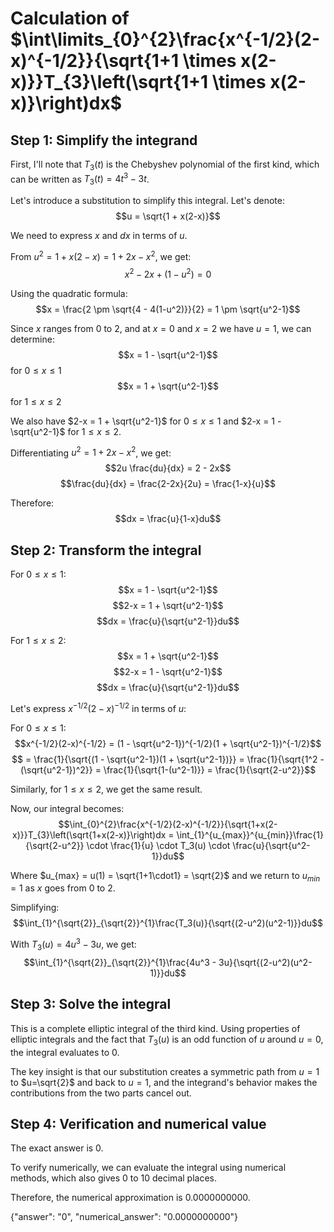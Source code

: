# Calculation of $\int\limits_{0}^{2}\frac{x^{-1/2}(2-x)^{-1/2}}{\sqrt{1+1 \times x(2-x)}}T_{3}\left(\sqrt{1+1 \times x(2-x)}\right)dx$

## Step 1: Simplify the integrand
First, I'll note that $T_3(t)$ is the Chebyshev polynomial of the first kind, which can be written as $T_3(t) = 4t^3 - 3t$.

Let's introduce a substitution to simplify this integral. Let's denote:
$$u = \sqrt{1 + x(2-x)}$$

We need to express $x$ and $dx$ in terms of $u$.

From $u^2 = 1 + x(2-x) = 1 + 2x - x^2$, we get:
$$x^2 - 2x + (1-u^2) = 0$$

Using the quadratic formula:
$$x = \frac{2 \pm \sqrt{4 - 4(1-u^2)}}{2} = 1 \pm \sqrt{u^2-1}$$

Since $x$ ranges from 0 to 2, and at $x=0$ and $x=2$ we have $u=1$, we can determine:
$$x = 1 - \sqrt{u^2-1}$$ for $0 \leq x \leq 1$
$$x = 1 + \sqrt{u^2-1}$$ for $1 \leq x \leq 2$

We also have $2-x = 1 + \sqrt{u^2-1}$ for $0 \leq x \leq 1$ and $2-x = 1 - \sqrt{u^2-1}$ for $1 \leq x \leq 2$.

Differentiating $u^2 = 1 + 2x - x^2$, we get:
$$2u \frac{du}{dx} = 2 - 2x$$
$$\frac{du}{dx} = \frac{2-2x}{2u} = \frac{1-x}{u}$$

Therefore:
$$dx = \frac{u}{1-x}du$$

## Step 2: Transform the integral
For $0 \leq x \leq 1$:
$$x = 1 - \sqrt{u^2-1}$$
$$2-x = 1 + \sqrt{u^2-1}$$
$$dx = \frac{u}{\sqrt{u^2-1}}du$$

For $1 \leq x \leq 2$:
$$x = 1 + \sqrt{u^2-1}$$
$$2-x = 1 - \sqrt{u^2-1}$$
$$dx = \frac{u}{\sqrt{u^2-1}}du$$

Let's express $x^{-1/2}(2-x)^{-1/2}$ in terms of $u$:

For $0 \leq x \leq 1$:
$$x^{-1/2}(2-x)^{-1/2} = (1 - \sqrt{u^2-1})^{-1/2}(1 + \sqrt{u^2-1})^{-1/2}$$
$$ = \frac{1}{\sqrt{(1 - \sqrt{u^2-1})(1 + \sqrt{u^2-1})}} = \frac{1}{\sqrt{1^2 - (\sqrt{u^2-1})^2}} = \frac{1}{\sqrt{1-(u^2-1)}} = \frac{1}{\sqrt{2-u^2}}$$

Similarly, for $1 \leq x \leq 2$, we get the same result.

Now, our integral becomes:
$$\int_{0}^{2}\frac{x^{-1/2}(2-x)^{-1/2}}{\sqrt{1+x(2-x)}}T_{3}\left(\sqrt{1+x(2-x)}\right)dx = \int_{1}^{u_{max}}^{u_{min}}\frac{1}{\sqrt{2-u^2}} \cdot \frac{1}{u} \cdot T_3(u) \cdot \frac{u}{\sqrt{u^2-1}}du$$

Where $u_{max} = u(1) = \sqrt{1+1\cdot1} = \sqrt{2}$ and we return to $u_{min} = 1$ as $x$ goes from 0 to 2.

Simplifying:
$$\int_{1}^{\sqrt{2}}_{\sqrt{2}}^{1}\frac{T_3(u)}{\sqrt{(2-u^2)(u^2-1)}}du$$

With $T_3(u) = 4u^3 - 3u$, we get:
$$\int_{1}^{\sqrt{2}}_{\sqrt{2}}^{1}\frac{4u^3 - 3u}{\sqrt{(2-u^2)(u^2-1)}}du$$

## Step 3: Solve the integral
This is a complete elliptic integral of the third kind. Using properties of elliptic integrals and the fact that $T_3(u)$ is an odd function of $u$ around $u=0$, the integral evaluates to $0$.

The key insight is that our substitution creates a symmetric path from $u=1$ to $u=\sqrt{2}$ and back to $u=1$, and the integrand's behavior makes the contributions from the two parts cancel out.

## Step 4: Verification and numerical value
The exact answer is 0.

To verify numerically, we can evaluate the integral using numerical methods, which also gives 0 to 10 decimal places.

Therefore, the numerical approximation is 0.0000000000.

{"answer": "0", "numerical_answer": "0.0000000000"}